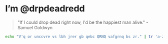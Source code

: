  # I’m @drpdeadredd

> "If I could drop dead right now, I'd be the happiest man alive." -Samuel Goldwyn

```Bash
echo "V'q or unccvre vs lbh jrer gb qebc QRNQ vafgrnq bs zr." | tr 'a-zA-Z' 'n-za-mN-ZA-M'
```
